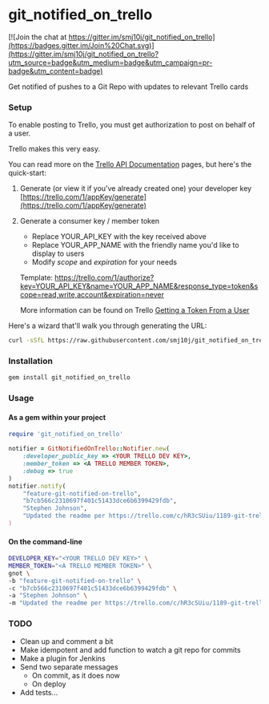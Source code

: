 git_notified_on_trello
======================

[![Join the chat at https://gitter.im/smj10j/git_notified_on_trello](https://badges.gitter.im/Join%20Chat.svg)](https://gitter.im/smj10j/git_notified_on_trello?utm_source=badge&utm_medium=badge&utm_campaign=pr-badge&utm_content=badge)

Get notified of pushes to a Git Repo with updates to relevant Trello cards


### Setup ###

To enable posting to Trello, you must get authorization to post on behalf of a user.

Trello makes this very easy. 

You can read more on the [Trello API Documentation](https://trello.com/docs/) pages, but here's the quick-start:


1. Generate (or view it if you've already created one) your developer key [https://trello.com/1/appKey/generate](https://trello.com/1/appKey/generate) 

2. Generate a consumer key / member token 
    - Replace YOUR_API_KEY with the key received above
    - Replace YOUR_APP_NAME with the friendly name you'd like to display to users
    - Modify *scope* and *expiration* for your needs
    
    Template: https://trello.com/1/authorize?key=YOUR_API_KEY&name=YOUR_APP_NAME&response_type=token&scope=read,write,account&expiration=never
    
    More information can be found on Trello [Getting a Token From a User](https://trello.com/docs/gettingstarted/index.html#getting-a-token-from-a-user)


Here's a wizard that'll walk you through generating the URL:

```bash
curl -sSfL https://raw.githubusercontent.com/smj10j/git_notified_on_trello/master/docs/trello-get-oauth-url-wizard.sh | /bin/bash
```

 


### Installation ###

```bash
gem install git_notified_on_trello
```



### Usage ###


#### As a gem within your project ####

```ruby
require 'git_notified_on_trello'

notifier = GitNotifiedOnTrello::Notifier.new(
    :developer_public_key => <YOUR TRELLO DEV KEY>,
    :member_token => <A TRELLO MEMBER TOKEN>,
    :debug => true
)
notifier.notify(
    "feature-git-notified-on-trello",                                             // Branch
    "b7cb566c2310697f401c51433dce6b6399429fdb",                                   // Commit hash
    "Stephen Johnson",                                                            // Commit author
    "Updated the readme per https://trello.com/c/hR3cSUiu/1189-git-trello-plugin" // Commit message
)
```



#### On the command-line ####

```bash
DEVELOPER_KEY="<YOUR TRELLO DEV KEY>" \
MEMBER_TOKEN="<A TRELLO MEMBER TOKEN>" \
gnot \
-b "feature-git-notified-on-trello" \
-c "b7cb566c2310697f401c51433dce6b6399429fdb" \
-a "Stephen Johnson" \
-m "Updated the readme per https://trello.com/c/hR3cSUiu/1189-git-trello-plugin"
```




### TODO ###

- Clean up and comment a bit
- Make idempotent and add function to watch a git repo for commits  
- Make a plugin for Jenkins 
- Send two separate messages 
  - On commit, as it does now
  - On deploy
- Add tests...

